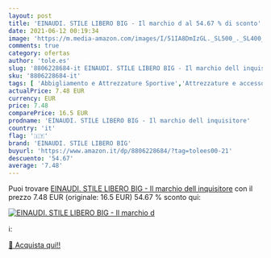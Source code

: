 ```yaml
---
layout: post
title: 'EINAUDI. STILE LIBERO BIG - Il marchio d al 54.67 % di sconto'
date: 2021-06-12 00:19:34
image: 'https://m.media-amazon.com/images/I/51IA8DmIzGL._SL500_._SL400_.jpg'
comments: true
category: ofertas
author: 'tole.es'
slug: '8806228684-it EINAUDI. STILE LIBERO BIG - Il marchio dell inquisitore'
sku: '8806228684-it'
tags: [ 'Abbigliamento e Attrezzature Sportive','Attrezzature e accessori per skateboard','Gialli e Thriller','Gialli storici','Libri','Mistero','Mobilità urbana','Sport e tempo libero','Thriller con suspense','Thriller e suspense','einaudi. stile libero big', ]
actualPrice: 7.48 EUR
currency: EUR
price: 7.48
comparePrice: 16.5 EUR
prodname: 'EINAUDI. STILE LIBERO BIG - Il marchio dell inquisitore'
country: 'it'
flag: '🇮🇹'
brand: 'EINAUDI. STILE LIBERO BIG'
buyurl: 'https://www.amazon.it/dp/8806228684/?tag=tolees00-21'
descuento: '54.67'
average: '7.48'
---
```


Puoi trovare [EINAUDI. STILE LIBERO BIG - Il marchio dell inquisitore](https://www.amazon.it/dp/8806228684/?tag=tolees00-21) con il prezzo 7.48 EUR (originale: 16.5 EUR) 54.67 % sconto qui:

[![EINAUDI. STILE LIBERO BIG - Il marchio d](https://m.media-amazon.com/images/I/51IA8DmIzGL._SL500_._SL400_.jpg)](https://www.amazon.it/dp/8806228684/?tag=tolees00-21)

ℹ️:


[🛒 Acquista qui!!](https://www.amazon.it/dp/8806228684/?tag=tolees00-21)
